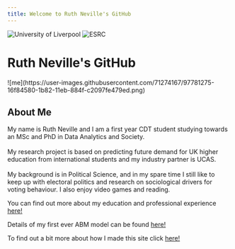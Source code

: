 ```yaml
---
title: Welcome to Ruth Neville's GitHub
---
```

![University of Liverpool](https://user-images.githubusercontent.com/71274167/97724887-6af12480-1ac5-11eb-823c-687199a9b36e.png) ![ESRC](https://user-images.githubusercontent.com/71274167/97725173-c7ecda80-1ac5-11eb-9be1-fa21d09976eb.png)

<h1> Ruth Neville's GitHub </h1> 
![me](https://user-images.githubusercontent.com/71274167/97781275-16f84580-1b82-11eb-884f-c2097fe479ed.png)

<h2> About Me </h2>
<p> My name is Ruth Neville and I am a first year CDT student studying towards an MSc and PhD in Data Analytics and Society.<br> 
  <br>
My research project is based on predicting future demand for UK higher education from international students and my industry partner is UCAS.<br>
  <br>
My background is in Political Science, and in my spare time I still like to keep up with electoral politics and research on sociological drivers for voting behaviour. I also enjoy video games and reading.</p>

<p> You can find out more about my education and professional experience <a href="https://ruthneville.github.io/education.html">here!</a> </p>

<p> Details of my first ever ABM model can be found <a href="https://ruthneville.github.io/ABM.html">here!</a> </p>

<p> To find out a bit more about how I made this site click <a href="https://ruthneville.github.io/about.html">here!</a> </p>
